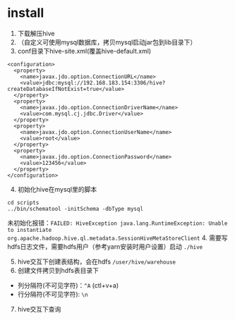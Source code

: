 # install

1. 下载解压hive
2. （自定义可使用mysql数据库，拷贝mysql启动jar包到lib目录下）
3. conf目录下hive-site.xml(覆盖hive-default.xml)
```
<configuration>
  <property>
    <name>javax.jdo.option.ConnectionURL</name>
    <value>jdbc:mysql://192.168.183.154:3306/hive?createDatabaseIfNotExist=true</value>
  </property>
  <property>
    <name>javax.jdo.option.ConnectionDriverName</name>
    <value>com.mysql.cj.jdbc.Driver</value>
  </property>
  <property>
    <name>javax.jdo.option.ConnectionUserName</name>
    <value>root</value>
  </property>
  <property>
    <name>javax.jdo.option.ConnectionPassword</name>
    <value>123456</value>
  </property>
</configuration>
```
4. 初始化hive在mysql里的脚本
```
cd scripts
../bin/schematool -initSchema -dbType mysql
```
未初始化报错：`FAILED: HiveException java.lang.RuntimeException: Unable to instantiate org.apache.hadoop.hive.ql.metadata.SessionHiveMetaStoreClient`
4. 需要写hdfs日志文件，需要hdfs用户（参考yarn安装时用户设置）启动
`./hive`

5. hive交互下创建表结构，会在hdfs `/user/hive/warehouse`
6. 创建文件拷贝到hdfs表目录下
* 列分隔符(不可见字符)：`^A` (ctl+v+a)
* 行分隔符(不可见字符): `\n` 
7. hive交互下查询
